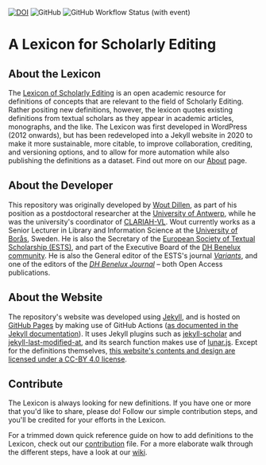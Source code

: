[![DOI](https://zenodo.org/badge/DOI/10.5281/zenodo.4008433.svg)](https://doi.org/10.5281/zenodo.4008433)
![GitHub](https://img.shields.io/github/license/WoutDLN/lexicon-scholarly-editing)
![GitHub Workflow Status (with event)](https://img.shields.io/github/actions/workflow/status/WoutDLN/lexicon-scholarly-editing/github-pages.yml)

# A Lexicon for Scholarly Editing
## About the Lexicon

The [Lexicon of Scholarly Editing](https://woutdln.github.io/lexicon-scholarly-editing/) is an open academic resource for definitions of concepts that are relevant to the field of Scholarly Editing. Rather positing new definitions, however, the lexicon quotes existing definitions from textual scholars as they appear in academic articles, monographs, and the like. The Lexicon was first developed in WordPress (2012 onwards), but has been redeveloped into a Jekyll website in 2020 to make it more sustainable, more citable, to improve collaboration, crediting, and versioning options, and to allow for more automation while also publishing the definitions as a dataset. Find out more on our [About](https://woutdln.github.io/lexicon-scholarly-editing/about.html) page.

## About the Developer

This repository was originally developed by [Wout Dillen](https://github.com/WoutDLN), as part of his position as a postdoctoral researcher at the [University of Antwerp](https://uantwerpen.be), while he was the university's coordinator of [CLARIAH-VL](https://clariahvl.hypotheses.org/). Wout currently works as a Senior Lecturer in Library and Information Science at the [University of Borås](https://www.hb.se/), Sweden. He is also the Secretary of the [European Society of Textual Scholarship (ESTS)](https://textualscholarship.eu/), and part of the Executive Board of the [DH Benelux community](https://dhbenelux.org/). He is also the General editor of the ESTS's journal [_Variants_](https://journals.openedition.org/variants/), and one of the editors of the [_DH Benelux Journal_](https://journal.dhbenelux.org/) – both Open Access publications.

## About the Website

The repository's website was developed using [Jekyll](https://jekyllrb.com/), and is hosted on [GitHub Pages](https://pages.github.com/) by making use of GitHub Actions ([as documented in the Jekyll documentation](https://jekyllrb.com/docs/continuous-integration/github-actions/)). It uses Jekyll plugins such as [jekyll-scholar](https://github.com/inukshuk/jekyll-scholar) and [jekyll-last-modified-at](https://github.com/gjtorikian/jekyll-last-modified-at), and its search function makes use of [lunar.js](https://lunrjs.com/). Except for the definitions themselves, [this website's contents and design are licensed under a CC-BY 4.0 license](https://woutdln.github.io/lexicon-scholarly-editing/copyright.html).

## Contribute

The Lexicon is always looking for new definitions. If you have one or more that you'd like to share, please do! Follow our simple contribution steps, and you'll be credited for your efforts in the Lexicon.

For a trimmed down quick reference guide on how to add definitions to the Lexicon, check out our [contribution](https://github.com/WoutDLN/lexicon-scholarly-editing/blob/master/CONTRIBUTING.md) file. For a more elaborate walk through the different steps, have a look at our [wiki](https://github.com/WoutDLN/lexicon-scholarly-editing/wiki).
